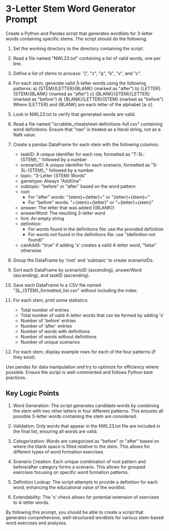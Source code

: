 # 3-Letter Stem Word Generator Prompt

Create a Python and Pandas script that generates wordlists for 3-letter words containing specific stems. The script should do the following:

1. Set the working directory to the directory containing the script.

2. Read a file named "NWL23.txt" containing a list of valid words, one per line.

3. Define a list of stems to process: "j", "z", "q", "k", "v", and "c".

4. For each stem, generate valid 3-letter words using the following patterns:
   a) {STEM}{LETTER}{BLANK} (marked as "after")
   b) {LETTER}{STEM}{BLANK} (marked as "after")
   c) {BLANK}{STEM}{LETTER} (marked as "before")
   d) {BLANK}{LETTER}{STEM} (marked as "before")
   Where {LETTER} and {BLANK} are each letter of the alphabet [a-z].

5. Look in NWL23.txt to verify that generated words are valid.

6. Read a file named "scrabble_cheatsheet-definitions-full.csv" containing word definitions. Ensure that "nan" is treated as a literal string, not as a NaN value.

7. Create a pandas DataFrame for each stem with the following columns:
   - taskID: A unique identifier for each row, formatted as "T-3L-{STEM}_" followed by a number
   - scenarioID: A unique identifier for each scenario, formatted as "S-3L-{STEM}_" followed by a number
   - topic: "3-Letter {STEM} Words"
   - gametype: Always "AddOne"
   - subtopic: "before" or "after" based on the word pattern
   - root: 
     * For "after" words: "{stem}+{letter}+" or "{letter}+{stem}+"
     * For "before" words: "+{stem}+{letter}" or "+{letter}+{stem}"
   - answer: The letter that was added ({BLANK})
   - answerWord: The resulting 3-letter word
   - hint: An empty string
   - definition: 
     * For words found in the definitions file: use the provided definition
     * For words not found in the definitions file: use "(definition not found)"
   - canAddS: "true" if adding 's' creates a valid 4-letter word, "false" otherwise

8. Group the DataFrame by 'root' and 'subtopic' to create scenarioIDs.

9. Sort each DataFrame by scenarioID (ascending), answerWord (ascending), and taskID (ascending).

10. Save each DataFrame to a CSV file named "3L_{STEM}_formatted_list.csv" without including the index.

11. For each stem, print some statistics:
    - Total number of entries
    - Total number of valid 4-letter words that can be formed by adding 's'
    - Number of 'before' entries
    - Number of 'after' entries
    - Number of words with definitions
    - Number of words without definitions
    - Number of unique scenarios

12. For each stem, display example rows for each of the four patterns (if they exist).

Use pandas for data manipulation and try to optimize for efficiency where possible. Ensure the script is well-commented and follows Python best practices.


## Key Logic Points

1. Word Generation: The script generates candidate words by combining the stem with two other letters in four different patterns. This ensures all possible 3-letter words containing the stem are considered.

2. Validation: Only words that appear in the NWL23.txt file are included in the final list, ensuring all words are valid.

3. Categorization: Words are categorized as "before" or "after" based on where the blank space is filled relative to the stem. This allows for different types of word formation exercises.

4. Scenario Creation: Each unique combination of root pattern and before/after category forms a scenario. This allows for grouped exercises focusing on specific word formation patterns.

5. Definition Lookup: The script attempts to provide a definition for each word, enhancing the educational value of the wordlist.

6. Extendability: The 's' check allows for potential extension of exercises to 4-letter words.

By following this prompt, you should be able to create a script that generates comprehensive, well-structured wordlists for various stem-based word exercises and analyses.